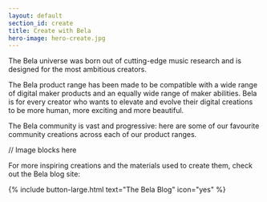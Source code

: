 ```yaml
---
layout: default
section_id: create
title: Create with Bela
hero-image: hero-create.jpg
---
```


The Bela universe was born out of cutting-edge music research and is designed for the most ambitious creators. 

The Bela product range has been made to be compatible with a wide range of digital maker products and an equally wide range of maker abilities. Bela is for every creator who wants to elevate and evolve their digital creations to be more human, more exciting and more beautiful.

The Bela community is vast and progressive: here are some of our favourite community creations across each of our product ranges.

// Image blocks here

For more inspiring creations and the materials used to create them, check out the Bela blog site:

{% include button-large.html text="The Bela Blog" icon="yes" %}

<div class="spacing four"></div>